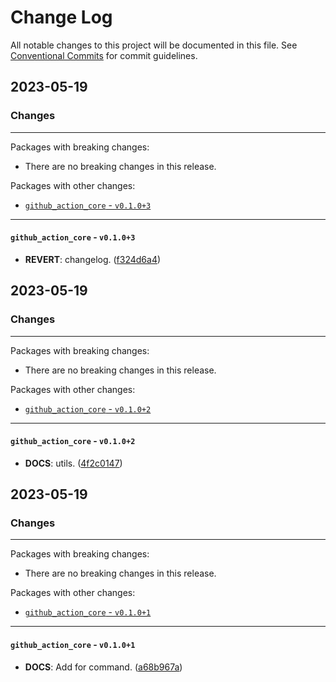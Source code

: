 # Change Log

All notable changes to this project will be documented in this file.
See [Conventional Commits](https://conventionalcommits.org) for commit guidelines.

## 2023-05-19

### Changes

---

Packages with breaking changes:

 - There are no breaking changes in this release.

Packages with other changes:

 - [`github_action_core` - `v0.1.0+3`](#github_action_core---v0103)

---

#### `github_action_core` - `v0.1.0+3`

 - **REVERT**: changelog. ([f324d6a4](https://github.com/dart-action/tools.git/commit/f324d6a405fbe6a081bbee43109492ed42c0b862))


## 2023-05-19

### Changes

---

Packages with breaking changes:

 - There are no breaking changes in this release.

Packages with other changes:

 - [`github_action_core` - `v0.1.0+2`](#github_action_core---v0102)

---

#### `github_action_core` - `v0.1.0+2`

 - **DOCS**: utils. ([4f2c0147](https://github.com/fluttercandies/flutter_image_compress/commit/4f2c014743b0a803c7fde554044baf1fc08a36df))


## 2023-05-19

### Changes

---

Packages with breaking changes:

 - There are no breaking changes in this release.

Packages with other changes:

 - [`github_action_core` - `v0.1.0+1`](#github_action_core---v0101)

---

#### `github_action_core` - `v0.1.0+1`

 - **DOCS**: Add for command. ([a68b967a](https://github.com/fluttercandies/flutter_image_compress/commit/a68b967ab9fab2656cdff9fbe1af89cc8bedb830))

